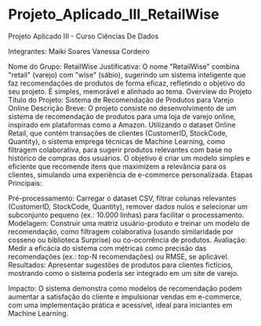 # Projeto_Aplicado_III_RetailWise
Projeto Aplicado III - Curso Ciências De Dados

Integrantes: 
Maiki Soares
Vanessa Cordeiro

Nome do Grupo: RetailWise
Justificativa: O nome "RetailWise" combina "retail" (varejo) com "wise" (sábio), sugerindo um sistema inteligente que faz recomendações de produtos de forma eficaz, refletindo o objetivo do seu projeto. É simples, memorável e alinhado ao tema.
Overview do Projeto
Título do Projeto: Sistema de Recomendação de Produtos para Varejo Online
Descrição Breve: O projeto consiste no desenvolvimento de um sistema de recomendação de produtos para uma loja de varejo online, inspirado em plataformas como a Amazon. Utilizando o dataset Online Retail, que contém transações de clientes (CustomerID, StockCode, Quantity), o sistema emprega técnicas de Machine Learning, como filtragem colaborativa, para sugerir produtos relevantes com base no histórico de compras dos usuários. O objetivo é criar um modelo simples e eficiente que recomende itens que maximizem a relevância para os clientes, simulando uma experiência de e-commerce personalizada.
Etapas Principais:

Pré-processamento: Carregar o dataset CSV, filtrar colunas relevantes (CustomerID, StockCode, Quantity), remover dados nulos e selecionar um subconjunto pequeno (ex.: 10.000 linhas) para facilitar o processamento.
Modelagem: Construir uma matriz usuário-produto e treinar um modelo de recomendação, como filtragem colaborativa (usando similaridade por cosseno ou biblioteca Surprise) ou co-ocorrência de produtos.
Avaliação: Medir a eficácia do sistema com métricas como precisão das recomendações (ex.: top-N recomendações) ou RMSE, se aplicável.
Resultados: Apresentar sugestões de produtos para clientes fictícios, mostrando como o sistema poderia ser integrado em um site de varejo.

Impacto: O sistema demonstra como modelos de recomendação podem aumentar a satisfação do cliente e impulsionar vendas em e-commerce, com uma implementação prática e acessível, ideal para iniciantes em Machine Learning.
